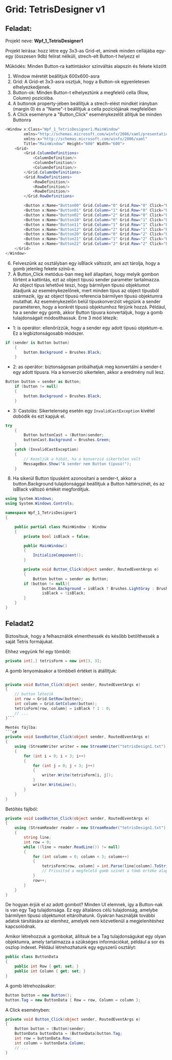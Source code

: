 # Grid: TetrisDesigner v1

## Feladat:

Projekt neve: **Wpf_1_TetrisDesigner1**

Projekt leírása: hozz létre egy 3x3-as Grid-et, aminek minden cellájába egy-egy (összesen 9db) felirat nélküli, strech-elt Button-t helyezz el

Működés: Minden Button-ra kattintáskor színváltás alapszín és fekete között

1. Window méretét beállítjuk 600x600-asra
2. Grid: A Grid-et 3x3-asra osztjuk, hogy a Button-ok egyenletesen elhelyezkedjenek.
3. Button-ok: Minden Button-t elhelyeztünk a megfelelő cella (Row, Column) pozícióba. 
4. A buttonok property-jében beállítjuk a strech-elést mindkét irányban (margin 0) és a "Name"-t beállítjuk a cella pozíciójának megfelelően
5. A Click eseményre a  "Button_Click" eseménykezelőt állítjuk be minden Buttonra

```c#
<Window x:Class="Wpf_1_TetrisDesigner1.MainWindow"
        xmlns="http://schemas.microsoft.com/winfx/2006/xaml/presentation"
        xmlns:x="http://schemas.microsoft.com/winfx/2006/xaml"
        Title="MainWindow" Height="600" Width="600">
    <Grid>
        <Grid.ColumnDefinitions>
            <ColumnDefinition/>
            <ColumnDefinition/>
            <ColumnDefinition/>
        </Grid.ColumnDefinitions>
        <Grid.RowDefinitions>
            <RowDefinition/>
            <RowDefinition/>
            <RowDefinition/>
        </Grid.RowDefinitions>

        <Button x:Name="Button00" Grid.Column="0" Grid.Row="0" Click="Button_Click"/>
        <Button x:Name="Button01" Grid.Column="1" Grid.Row="0" Click="Button_Click"/>
        <Button x:Name="Button02" Grid.Column="2" Grid.Row="0" Click="Button_Click"/>
        <Button x:Name="Button10" Grid.Column="0" Grid.Row="1" Click="Button_Click"/>
        <Button x:Name="Button11" Grid.Column="1" Grid.Row="1" Click="Button_Click"/>
        <Button x:Name="Button12" Grid.Column="2" Grid.Row="1" Click="Button_Click"/>
        <Button x:Name="Button20" Grid.Column="0" Grid.Row="2" Click="Button_Click"/>
        <Button x:Name="Button21" Grid.Column="1" Grid.Row="2" Click="Button_Click"/>
        <Button x:Name="Button22" Grid.Column="2" Grid.Row="2" Click="Button_Click"/>
    </Grid>
</Window>
```

6. Felveszünk az osztályban egy isBlack változót, ami azt tárolja, hogy a gomb jelenleg fekete színű-e.
7. A Button_Click metódus-ban meg kell állapítani, hogy melyik gombon történt a kattintás, ezt az object típusú sender paraméter tartalmazza. Az object típus lehetővé teszi, hogy bármilyen típusú objektumot átadjunk az eseménykezelőnek, mert minden típus az object típusból származik, így az object típusú referencia bármilyen típusú objektumra mutathat. Az eseménykezelőn belül típuskonverziót végzünk a sender paraméteren, hogy a konkrét típusú objektumhoz férjünk hozzá. Például, ha a sender egy gomb, akkor Button típusra konvertáljuk, hogy a gomb tulajdonságait módosíthassuk. Erre 3 mód létezik: 
- 1: is operátor: ellenőrízzük, hogy a sender egy adott típusú objektum-e. Ez a legbiztonságosabb módszer.
```c#
if (sender is Button button)
    {
        button.Background = Brushes.Black;
    }
```
- 2: as operátor: biztonságosan próbálhatjuk meg konvertálni a sender-t egy adott típusra. Ha a konverzió sikertelen, akkor a eredmény null lesz.
```c#
Button button = sender as Button;
    if (button != null)
    {
        button.Background = Brushes.Black;
    }
```
- 3: Castolás: Sikertelenség esetén egy `InvalidCastException` kivétel dobódik és ezt kapjuk el.
```c#
try
    {
        Button buttonCast = (Button)sender;
        buttonCast.Background = Brushes.Green;
    }
    catch (InvalidCastException)
    {
        // Kezeljük a hibát, ha a konverzió sikertelen volt
        MessageBox.Show("A sender nem Button típusú!");
    }
```
8. Ha sikerül Button típusként azonosítani a sender-t, akkor a button.Background tulajdonsággal beállítjuk a Button háttérszínét, és az isBlack változó értékét megfordítjuk.

```c#
using System.Windows;
using System.Windows.Controls;

namespace Wpf_1_TetrisDesigner1
{

    public partial class MainWindow : Window
    {
        private bool isBlack = false;

        public MainWindow()
        {
            InitializeComponent();
        }

        private void Button_Click(object sender, RoutedEventArgs e)
        {
            Button button = sender as Button;
	    if (button != null){
                button.Background = isBlack ? Brushes.LightGray : Brushes.Black;
                isBlack = !isBlack;
        }
    }
}
```
## Feladat2
Biztosítsuk, hogy a felhasználók elmenthessék és később betölthessék a saját Tetris formájukat.

Ehhez vegyünk fel egy tömböt: 

```c#
private int[,] tetrisForm = new int[3, 3];
```

A gomb lenyomásakor a tömbbeli értéket is átállítjuk:
```c#

private void Button_Click(object sender, RoutedEventArgs e)
{
    // button létezik
    int row = Grid.GetRow(button);
    int column = Grid.GetColumn(button);
    tetrisForm[row, column] = isBlack ? 1 : 0;
    // ...
}```

Mentés fájlba:
```c#
private void SaveButton_Click(object sender, RoutedEventArgs e)
{
    using (StreamWriter writer = new StreamWriter("tetrisDesign1.txt"))
    {
        for (int i = 0; i < 3; i++)
        {
            for (int j = 0; j < 3; j++)
            {
                writer.Write(tetrisForm[i, j]);
            }
            writer.WriteLine();
        }
    }
}
```

Betöltés fájlból:

```c#
private void LoadButton_Click(object sender, RoutedEventArgs e)
{
    using (StreamReader reader = new StreamReader("tetrisDesign1.txt"))
    {
        string line;
        int row = 0;
        while ((line = reader.ReadLine()) != null)
        {
            for (int column = 0; column < 3; column++)
            {
                tetrisForm[row, column] = int.Parse(line[column].ToString());
                // Frissítsd a megfelelő gomb színét a tömb értéke alapján
            }
            row++;
        }
    }
}


```

De hogyan érjük el az adott gombot?
Minden UI elemnek, így a Button-nak is van egy Tag tulajdonsága. Ez egy általános célú tulajdonság, amelybe bármilyen típusú objektumot eltárolhatunk. Gyakran használják további adatok társítására az elemhez, amelyek nem közvetlenül a megjelenítéshez kapcsolódnak.

Amikor létrehozzuk a gombokat, állítsuk be a Tag tulajdonságukat egy olyan objektumra, amely tartalmazza a szükséges információkat, például a sor és oszlop indexet.
Például létrehozhatunk egy egyszerű osztályt:

```c#
public class ButtonData
{
    public int Row { get; set; }
    public int Column { get; set; }
}
```

A gomb létrehozásakor:
```c#
Button button = new Button();
button.Tag = new ButtonData { Row = row, Column = column };
```

A Click eseményben:
```c#
private void Button_Click(object sender, RoutedEventArgs e)
{
    Button button = (Button)sender;
    ButtonData buttonData = (ButtonData)button.Tag;
    int row = buttonData.Row;
    int column = buttonData.Column;
    // ...
}
```
